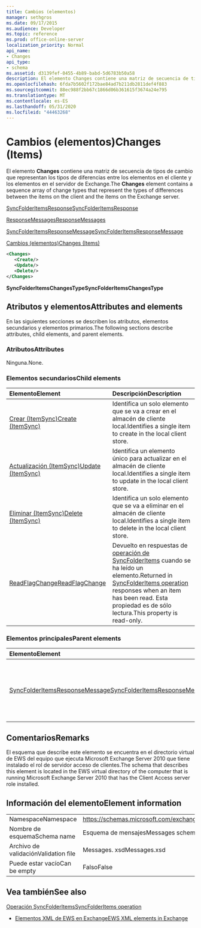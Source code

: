```yaml
---
title: Cambios (elementos)
manager: sethgros
ms.date: 09/17/2015
ms.audience: Developer
ms.topic: reference
ms.prod: office-online-server
localization_priority: Normal
api_name:
- Changes
api_type:
- schema
ms.assetid: d3139fef-0455-4b89-babd-5d6783b50a58
description: El elemento Changes contiene una matriz de secuencia de tipos de cambio que representan los tipos de diferencias entre los elementos en el cliente y los elementos en el servidor de Exchange.
ms.openlocfilehash: 6fda7b5602f172bae84ad7b211db2811def4f883
ms.sourcegitcommit: 88ec988f2bb67c1866d06b361615f3674a24e795
ms.translationtype: MT
ms.contentlocale: es-ES
ms.lasthandoff: 05/31/2020
ms.locfileid: "44463268"
---
```

# <a name="changes-items"></a><span data-ttu-id="6daaa-103">Cambios (elementos)</span><span class="sxs-lookup"><span data-stu-id="6daaa-103">Changes (Items)</span></span>

<span data-ttu-id="6daaa-104">El elemento **Changes** contiene una matriz de secuencia de tipos de cambio que representan los tipos de diferencias entre los elementos en el cliente y los elementos en el servidor de Exchange.</span><span class="sxs-lookup"><span data-stu-id="6daaa-104">The **Changes** element contains a sequence array of change types that represent the types of differences between the items on the client and the items on the Exchange server.</span></span> 
  
[<span data-ttu-id="6daaa-105">SyncFolderItemsResponse</span><span class="sxs-lookup"><span data-stu-id="6daaa-105">SyncFolderItemsResponse</span></span>](syncfolderitemsresponse.md)
  
[<span data-ttu-id="6daaa-106">ResponseMessages</span><span class="sxs-lookup"><span data-stu-id="6daaa-106">ResponseMessages</span></span>](responsemessages.md)
  
[<span data-ttu-id="6daaa-107">SyncFolderItemsResponseMessage</span><span class="sxs-lookup"><span data-stu-id="6daaa-107">SyncFolderItemsResponseMessage</span></span>](syncfolderitemsresponsemessage.md)
  
[<span data-ttu-id="6daaa-108">Cambios (elementos)</span><span class="sxs-lookup"><span data-stu-id="6daaa-108">Changes (Items)</span></span>](changes-items.md)
  
```xml
<Changes>
   <Create/>
   <Update/>
   <Delete/>
</Changes>
```

 <span data-ttu-id="6daaa-109">**SyncFolderItemsChangesType**</span><span class="sxs-lookup"><span data-stu-id="6daaa-109">**SyncFolderItemsChangesType**</span></span>
## <a name="attributes-and-elements"></a><span data-ttu-id="6daaa-110">Atributos y elementos</span><span class="sxs-lookup"><span data-stu-id="6daaa-110">Attributes and elements</span></span>

<span data-ttu-id="6daaa-111">En las siguientes secciones se describen los atributos, elementos secundarios y elementos primarios.</span><span class="sxs-lookup"><span data-stu-id="6daaa-111">The following sections describe attributes, child elements, and parent elements.</span></span>
  
### <a name="attributes"></a><span data-ttu-id="6daaa-112">Atributos</span><span class="sxs-lookup"><span data-stu-id="6daaa-112">Attributes</span></span>

<span data-ttu-id="6daaa-113">Ninguna.</span><span class="sxs-lookup"><span data-stu-id="6daaa-113">None.</span></span>
  
### <a name="child-elements"></a><span data-ttu-id="6daaa-114">Elementos secundarios</span><span class="sxs-lookup"><span data-stu-id="6daaa-114">Child elements</span></span>

|<span data-ttu-id="6daaa-115">**Elemento**</span><span class="sxs-lookup"><span data-stu-id="6daaa-115">**Element**</span></span>|<span data-ttu-id="6daaa-116">**Descripción**</span><span class="sxs-lookup"><span data-stu-id="6daaa-116">**Description**</span></span>|
|:-----|:-----|
|[<span data-ttu-id="6daaa-117">Crear (ItemSync)</span><span class="sxs-lookup"><span data-stu-id="6daaa-117">Create (ItemSync)</span></span>](create-itemsync.md) <br/> |<span data-ttu-id="6daaa-118">Identifica un solo elemento que se va a crear en el almacén de cliente local.</span><span class="sxs-lookup"><span data-stu-id="6daaa-118">Identifies a single item to create in the local client store.</span></span>  <br/> |
|[<span data-ttu-id="6daaa-119">Actualización (ItemSync)</span><span class="sxs-lookup"><span data-stu-id="6daaa-119">Update (ItemSync)</span></span>](update-itemsync.md) <br/> |<span data-ttu-id="6daaa-120">Identifica un elemento único para actualizar en el almacén de cliente local.</span><span class="sxs-lookup"><span data-stu-id="6daaa-120">Identifies a single item to update in the local client store.</span></span>  <br/> |
|[<span data-ttu-id="6daaa-121">Eliminar (ItemSync)</span><span class="sxs-lookup"><span data-stu-id="6daaa-121">Delete (ItemSync)</span></span>](delete-itemsync.md) <br/> |<span data-ttu-id="6daaa-122">Identifica un solo elemento que se va a eliminar en el almacén de cliente local.</span><span class="sxs-lookup"><span data-stu-id="6daaa-122">Identifies a single item to delete in the local client store.</span></span>  <br/> |
|[<span data-ttu-id="6daaa-123">ReadFlagChange</span><span class="sxs-lookup"><span data-stu-id="6daaa-123">ReadFlagChange</span></span>](readflagchange.md) <br/> |<span data-ttu-id="6daaa-124">Devuelto en respuestas de [operación de SyncFolderItems](syncfolderitems-operation.md) cuando se ha leído un elemento.</span><span class="sxs-lookup"><span data-stu-id="6daaa-124">Returned in [SyncFolderItems operation](syncfolderitems-operation.md) responses when an item has been read.</span></span> <span data-ttu-id="6daaa-125">Esta propiedad es de sólo lectura.</span><span class="sxs-lookup"><span data-stu-id="6daaa-125">This property is read-only.</span></span>  <br/> |
   
### <a name="parent-elements"></a><span data-ttu-id="6daaa-126">Elementos principales</span><span class="sxs-lookup"><span data-stu-id="6daaa-126">Parent elements</span></span>

|<span data-ttu-id="6daaa-127">**Elemento**</span><span class="sxs-lookup"><span data-stu-id="6daaa-127">**Element**</span></span>|<span data-ttu-id="6daaa-128">**Descripción**</span><span class="sxs-lookup"><span data-stu-id="6daaa-128">**Description**</span></span>|
|:-----|:-----|
|[<span data-ttu-id="6daaa-129">SyncFolderItemsResponseMessage</span><span class="sxs-lookup"><span data-stu-id="6daaa-129">SyncFolderItemsResponseMessage</span></span>](syncfolderitemsresponsemessage.md) <br/> |<span data-ttu-id="6daaa-130">Contiene el estado y el resultado de una solicitud de [operación SyncFolderItems](syncfolderitems-operation.md) .</span><span class="sxs-lookup"><span data-stu-id="6daaa-130">Contains the status and result of a [SyncFolderItems operation](syncfolderitems-operation.md) request.</span></span>  <br/> |
   
## <a name="remarks"></a><span data-ttu-id="6daaa-131">Comentarios</span><span class="sxs-lookup"><span data-stu-id="6daaa-131">Remarks</span></span>

<span data-ttu-id="6daaa-132">El esquema que describe este elemento se encuentra en el directorio virtual de EWS del equipo que ejecuta Microsoft Exchange Server 2010 que tiene instalado el rol de servidor acceso de clientes.</span><span class="sxs-lookup"><span data-stu-id="6daaa-132">The schema that describes this element is located in the EWS virtual directory of the computer that is running Microsoft Exchange Server 2010 that has the Client Access server role installed.</span></span>
  
## <a name="element-information"></a><span data-ttu-id="6daaa-133">Información del elemento</span><span class="sxs-lookup"><span data-stu-id="6daaa-133">Element information</span></span>

|||
|:-----|:-----|
|<span data-ttu-id="6daaa-134">Namespace</span><span class="sxs-lookup"><span data-stu-id="6daaa-134">Namespace</span></span>  <br/> |https://schemas.microsoft.com/exchange/services/2006/messages  <br/> |
|<span data-ttu-id="6daaa-135">Nombre de esquema</span><span class="sxs-lookup"><span data-stu-id="6daaa-135">Schema name</span></span>  <br/> |<span data-ttu-id="6daaa-136">Esquema de mensajes</span><span class="sxs-lookup"><span data-stu-id="6daaa-136">Messages schema</span></span>  <br/> |
|<span data-ttu-id="6daaa-137">Archivo de validación</span><span class="sxs-lookup"><span data-stu-id="6daaa-137">Validation file</span></span>  <br/> |<span data-ttu-id="6daaa-138">Messages. xsd</span><span class="sxs-lookup"><span data-stu-id="6daaa-138">Messages.xsd</span></span>  <br/> |
|<span data-ttu-id="6daaa-139">Puede estar vacío</span><span class="sxs-lookup"><span data-stu-id="6daaa-139">Can be empty</span></span>  <br/> |<span data-ttu-id="6daaa-140">Falso</span><span class="sxs-lookup"><span data-stu-id="6daaa-140">False</span></span>  <br/> |
   
## <a name="see-also"></a><span data-ttu-id="6daaa-141">Vea también</span><span class="sxs-lookup"><span data-stu-id="6daaa-141">See also</span></span>



[<span data-ttu-id="6daaa-142">Operación SyncFolderItems</span><span class="sxs-lookup"><span data-stu-id="6daaa-142">SyncFolderItems operation</span></span>](syncfolderitems-operation.md)


- [<span data-ttu-id="6daaa-143">Elementos XML de EWS en Exchange</span><span class="sxs-lookup"><span data-stu-id="6daaa-143">EWS XML elements in Exchange</span></span>](ews-xml-elements-in-exchange.md)

